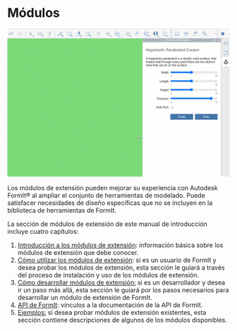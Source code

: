 # Módulos

![](../.gitbook/assets/gg1.gif)

Los módulos de extensión pueden mejorar su experiencia con Autodesk FormIt® al ampliar el conjunto de herramientas de modelado. Puede satisfacer necesidades de diseño específicas que no se incluyen en la biblioteca de herramientas de FormIt.

La sección de módulos de extensión de este manual de introducción incluye cuatro capítulos:

1. [Introducción a los módulos de extensión](introduction.md): información básica sobre los módulos de extensión que debe conocer.
2. [Cómo utilizar los módulos de extensión](how-to-use-plug-ins.md): si es un usuario de FormIt y desea probar los módulos de extensión, esta sección le guiará a través del proceso de instalación y uso de los módulos de extensión.
3. [Cómo desarrollar módulos de extensión:](how-to-develop-plugins/) si es un desarrollador y desea ir un paso más allá, esta sección le guiará por los pasos necesarios para desarrollar un módulo de extensión de FormIt.
4. [API de FormIt](how-to-develop-plugins/useful-links.md): vínculos a la documentación de la API de FormIt.
5. [Ejemplos:](example-1/) si desea probar módulos de extensión existentes, esta sección contiene descripciones de algunos de los módulos disponibles.
